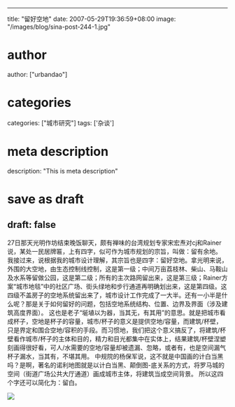 
---
title: "留好空地"
date: 2007-05-29T19:36:59+08:00
image: "/images/blog/sina-post-244-1.jpg"
# author
author: ["urbandao"]
# categories
categories: ["城市研究"]
tags: ['杂谈']
# meta description
description: "This is meta description"
# save as draft
draft: false
---

27日那天光明作坊结束晚饭聊天，颇有禅味的台湾规划专家宋宏焘对cj和Rainer说，某处一民居牌匾，上有四字，似可作为城市规划的宗旨，叫做：留有余地。
我接过来，说根据我的城市设计理解，其宗旨也是四字：留好空地。拿光明来说，外围的大空地，由生态控制线控制，这是第一级；中间万亩荔枝林、柴山、马鞍山及水系等留做公园，这是第二级；所有的主次路网留出来，这是第三级；Rainer方案“城市地毯”中的社区广场、街头绿地和步行通道再明确划出来，这是第四级。这四级不盖房子的空地系统留出来了，城市设计工作完成了一大半。还有一小半是什么呢？那是关于如何留好的问题，包括空地系统结构、位置、边界及界面（涉及建筑高度界面）。
这也是老子“埏埴以为器，当其无，有其用”的意思。就是把城市看成杯子，空地是杯子的容量，城市/杯子的意义是提供空地/容量，而建筑/杯壁，只是界定和围合空地/容积的手段。而习惯地，我们把这个意义搞反了，将建筑/杯壁看作城市/杯子的主体和目的，精力和目光都集中在实体上，结果建筑/杯壁涅塑刻画得很好看，可人/水需要的空地/容量却被遗漏、忽略，或者有，也是空间漏气杯子漏水，当其有，不堪其用。
中规院的杨保军说，这不就是中国画的计白当黑吗？是啊，著名的诺利地图就是以计白当黑、颠倒图-底关系的方式，将罗马城的空间（街道广场公共大厅通道）画成城市主体，将建筑当成空间背景。
所以这四个字还可以简化为：留白。

![](/images/blog/sina-post-244-1.jpg)
